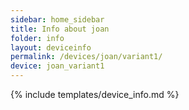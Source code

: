 ```yaml
---
sidebar: home_sidebar
title: Info about joan
folder: info
layout: deviceinfo
permalink: /devices/joan/variant1/
device: joan_variant1
---
```

{% include templates/device_info.md %}
